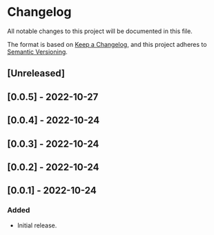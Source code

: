 # Changelog

All notable changes to this project will be documented in this file.

The format is based on [Keep a Changelog](https://keepachangelog.com/en/1.0.0/),
and this project adheres to [Semantic Versioning](https://semver.org/spec/v2.0.0.html).

## [Unreleased]

## [0.0.5] - 2022-10-27

## [0.0.4] - 2022-10-24

## [0.0.3] - 2022-10-24

## [0.0.2] - 2022-10-24

## [0.0.1] - 2022-10-24

### Added
- Initial release.

